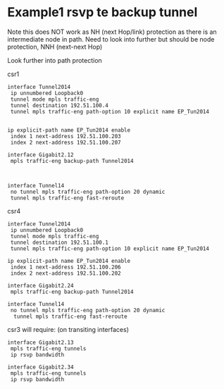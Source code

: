 # Example1 rsvp te backup tunnel

Note this does NOT work as NH (next Hop/link) protection as there is an intermediate node in path.  Need to look into further but should be node protection, NNH (next-next Hop)

Look further into path protection


csr1

```
interface Tunnel2014
 ip unnumbered Loopback0
 tunnel mode mpls traffic-eng
 tunnel destination 192.51.100.4
 tunnel mpls traffic-eng path-option 10 explicit name EP_Tun2014


ip explicit-path name EP_Tun2014 enable
 index 1 next-address 192.51.100.203
 index 2 next-address 192.51.100.207

interface Gigabit2.12
 mpls traffic-eng backup-path Tunnel2014
 


interface Tunnel14
 no tunnel mpls traffic-eng path-option 20 dynamic
 tunnel mpls traffic-eng fast-reroute
```



csr4


```
interface Tunnel2014
 ip unnumbered Loopback0
 tunnel mode mpls traffic-eng
 tunnel destination 192.51.100.1
 tunnel mpls traffic-eng path-option 10 explicit name EP_Tun2014

ip explicit-path name EP_Tun2014 enable
 index 1 next-address 192.51.100.206
 index 2 next-address 192.51.100.202

interface Gigabit2.24
 mpls traffic-eng backup-path Tunnel2014

interface Tunnel14
 no tunnel mpls traffic-eng path-option 20 dynamic
  tunnel mpls traffic-eng fast-reroute
```


csr3 will require: (on transiting interfaces)


```
interface Gigabit2.13
 mpls traffic-eng tunnels
 ip rsvp bandwidth
```


```
interface Gigabit2.34
 mpls traffic-eng tunnels
 ip rsvp bandwidth
```
